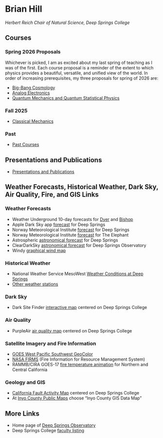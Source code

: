 # Brian Hill

*Herbert Reich Chair of Natural Science, Deep Springs College*


## Courses

### Spring 2026 Proposals

Whichever is picked, I am as excited about my last spring of teaching as I was of the first. Each course proposal is a reminder of the extent to which physics provides a beautiful, versatile, and unified view of the world. In order of increasing prerequisites, my three proposals for spring of 2026 are:

* [Big-Bang Cosmology](./resources/BigBangCosmology.pdf)
* [Analog Electronics](./resources/AnalogElectronics.pdf)
* [Quantum Mechanics and Quantum Statistical Physics](./resources/QuantumMechanicsAndQuantumStatisticalPhysics.pdf)

### Fall 2025

* [Classical Mechanics](./classical-mechanics/)

### Past

* [Past Courses](./past_courses.html)

## Presentations and Publications

* [Presentations and Publications](./presentations_and_publications.html)

## Weather Forecasts, Historical Weather, Dark Sky, Air Quality, Fire, and GIS Links

### Weather Forecasts

* Weather Underground 10-day forecasts for [Dyer](https://www.wunderground.com/forecast/us/nv/dyer) and [Bishop](https://www.wunderground.com/forecast/us/ca/bishop)
* Apple Dark Sky app [forecast](https://darksky.net/forecast/37.3749,-117.9802/us12/en) for Deep Springs
* Norway Meteorological Institute [forecast](https://www.yr.no/en/forecast/daily-table/37.3749,-117.9802) for Deep Springs
* Norway Meteorological Institute [forecast](https://www.yr.no/en/forecast/graph/2-5346035/United%20States/California/Inyo%20County/The%20Elephant) for The Elephant
* Astrospheric [astronomical forecast](https://www.astrospheric.com/?Latitude=37.3749&Longitude=-117.9802) for Deep Springs
* ClearDarkSky [astronomical forecast](https://www.cleardarksky.com/c/DpSprObCAkey.html?1) for Deep Springs Observatory
* Windy [graphical wind map](https://www.windy.com/37.372/-117.985?37.248,-117.985,10,m:eHsacSw)

### Historical Weather

* National Weather Service MesoWest [Weather Conditions at Deep Springs](https://wcc.sc.egov.usda.gov/reportGenerator/view/customSingleStationReport/hourly/2187:CA:SCAN%7Cid=%22%22%7Cname/-167,0/stationId,name,PRCP::value,TOBS::value,TAVG::value,TMAX::value,TMIN::value,SMS:-2:value,SMS:-4:value,SMS:-8:value,SMS:-20:value,SMS:-40:value,STO:-2:value,STO:-4:value,STO:-8:value,STO:-20:value,STO:-40:value,RHUM::value,SRADV::value?fitToScreen=false)
* [Other weather stations](https://nwcc-apps.sc.egov.usda.gov/imap/#version=170&elements=&networks=!&states=!&counties=!&hucs=&minElevation=&maxElevation=&elementSelectType=any&activeOnly=true&activeForecastPointsOnly=true&hucLabels=false&hucIdLabels=false&hucParameterLabels=true&stationLabels=&overlays=&hucOverlays=&basinOpacity=75&basinNoDataOpacity=25&basemapOpacity=100&maskOpacity=0&mode=data&openSections=dataElement,parameter,date,basin,options,elements,location,networks&controlsOpen=false&popup=&popupMulti=&popupBasin=&base=esriNgwm&displayType=station&basinType=6&dataElement=PREC&depth=-8&parameter=PCTPORMED&frequency=DAILY&duration=wytd&customDuration=&dayPart=E&monthPart=E&forecastPubDay=1&forecastExceedance=50&useMixedPast=true&seqColor=1&divColor=7&scaleType=D&scaleMin=&scaleMax=&referencePeriodType=POR&referenceBegin=1991&referenceEnd=2020&minimumYears=20&hucAssociations=true&relativeDate=-1&lat=39.011&lon=-117.329&zoom=5.8)

### Dark Sky

* Dark Site Finder [interactive map](https://darksitefinder.com/maps/world.html#10/37.3749/-117.9802) centered on Deep Springs College

### Air Quality

* PurpleAir [air quality map](https://www.purpleair.com/map?opt=1/i/mPM25/a60/cC0#10.04/37.3749/-117.9802) centered on Deep Springs College

### Satellite Imagery and Fire Information

* [GOES West Pacific Southwest GeoColor](https://www.star.nesdis.noaa.gov/goes/sector_band.php?sat=G17&sector=psw&band=GEOCOLOR&length=12)
* [NASA FIRMS](https://firms2.modaps.eosdis.nasa.gov/map/#d:today;@-118.2,41.0,6z) (Fire Information for Resource Management System)
* RAMMB/CIRA GOES-17 [fire temperature animation](https://rammb-slider.cira.colostate.edu/?sat=goes-17&z=5&im=12&ts=1&st=0&et=0&speed=200&motion=loop&map=1&lat=0&opacity%5B0%5D=1&hidden%5B0%5D=0&pause=0&slider=-1&hide_controls=1&mouse_draw=0&follow_feature=0&follow_hide=0&s=rammb-slider&sec=full_disk&p%5B0%5D=fire_temperature&x=13488.140625&y=3295.15625) for Northern and Central California

### Geology and GIS

* [California Fault Activity Map](https://maps.conservation.ca.gov/cgs/fam/App/index.html?marker=-117.98105109741265%2C37.373%2C%2C%2C%2C&markertemplate=%7B%22title%22%3A%22HOL%22%2C%22longitude%22%3A-117.981%2C%22latitude%22%3A37.373359867792296%2C%22isIncludeShareUrl%22%3Atrue%7D&level=13) centered on Deep Springs College
* At [Inyo County Public Maps](https://www.inyocounty.us/services/gis-data-maps/public-maps) choose &ldquo;Inyo County GIS Data Map&rdquo;

## More Links

* Home page of [Deep Springs Observatory](./deep-springs-observatory/)
* Deep Springs College [faculty listing](https://deepsprings.edu/academics/#faculty)
